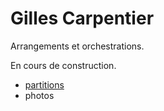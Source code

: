 # Gilles Carpentier

Arrangements et orchestrations.

En cours de construction.


* [partitions](https://gilles5588.github.io/partitions.html "Partitions")
* photos

